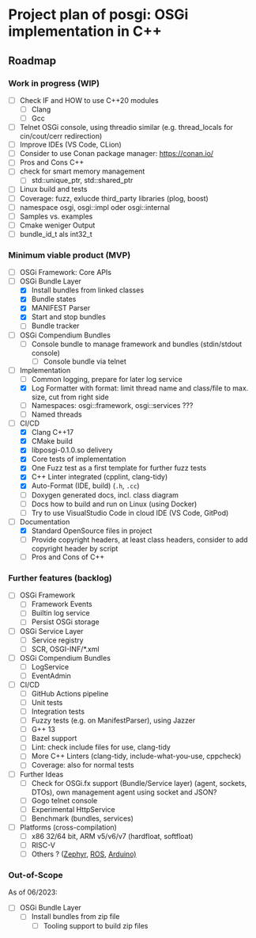 # Project plan of posgi: OSGi implementation in C++

## Roadmap

### Work in progress (WIP)

* [ ] Check IF and HOW to use C++20 modules
  * [ ] Clang
  * [ ] Gcc
* [ ] Telnet OSGi console, using threadio similar (e.g. thread_locals for cin/cout/cerr redirection)
* [ ] Improve IDEs (VS Code, CLion)
* [ ] Consider to use Conan package manager: <https://conan.io/>
* [ ] Pros and Cons C++
* [ ] check for smart memory management
  * [ ] std::unique_ptr, std::shared_ptr
* [ ] Linux build and tests
* [ ] Coverage: fuzz, exlucde third_party libraries (plog, boost)
* [ ] namespace osgi, osgi::impl oder osgi::internal
* [ ] Samples vs. examples
* [ ] Cmake weniger Output
* [ ] bundle_id_t als int32_t

### Minimum viable product (MVP)

* [ ] OSGi Framework: Core APIs
* [ ] OSGi Bundle Layer
  * [x] Install bundles from linked classes
  * [x] Bundle states
  * [x] MANIFEST Parser
  * [x] Start and stop bundles
  * [ ] Bundle tracker
* [ ] OSGi Compendium Bundles
  * [ ] Console bundle to manage framework and bundles (stdin/stdout console)
    * [ ] Console bundle via telnet
* [ ] Implementation
  * [ ] Common logging, prepare for later log service
  * [x] Log Formatter with format: limit thread name and class/file to max. size, cut from right side
  * [ ] Namespaces: osgi::framework, osgi::services ???
  * [ ] Named threads
* [ ] CI/CD
  * [x] Clang C++17
  * [x] CMake build
  * [x] libposgi-0.1.0.so delivery
  * [x] Core tests of implementation
  * [x] One Fuzz test as a first template for further fuzz tests
  * [x] C++ Linter integrated (cpplint, clang-tidy)
  * [x] Auto-Format (IDE, build) (`.h`, `.cc`)
  * [ ] Doxygen generated docs, incl. class diagram
  * [ ] Docs how to build and run on Linux (using Docker)
  * [ ] Try to use VisualStudio Code in cloud IDE (VS Code, GitPod)
* [ ] Documentation
  * [x] Standard OpenSource files in project
  * [ ] Provide copyright headers, at least class headers, consider to add copyright header by script
  * [ ] Pros and Cons of C++

### Further features (backlog)

* [ ] OSGi Framework
  * [ ] Framework Events
  * [ ] Builtin log service
  * [ ] Persist OSGi storage
* [ ] OSGi Service Layer
  * [ ] Service registry
  * [ ] SCR, OSGI-INF/*.xml
* [ ] OSGi Compendium Bundles
  * [ ] LogService
  * [ ] EventAdmin
* [ ] CI/CD
  * [ ] GitHub Actions pipeline
  * [ ] Unit tests
  * [ ] Integration tests
  * [ ] Fuzzy tests (e.g. on ManifestParser), using Jazzer
  * [ ] G++ 13
  * [ ] Bazel support
  * [ ] Lint: check include files for use, clang-tidy
  * [ ] More C++ Linters (clang-tidy, include-what-you-use, cppcheck)
  * [ ] Coverage: also for normal tests
* [ ] Further Ideas
  * [ ] Check for OSGi.fx support (Bundle/Service layer) (agent, sockets, DTOs), own management agent using socket and JSON?
  * [ ] Gogo telnet console
  * [ ] Experimental HttpService
  * [ ] Benchmark (bundles, services)
* [ ] Platforms (cross-compilation)
  * [ ] x86 32/64 bit, ARM v5/v6/v7 (hardfloat, softfloat)
  * [ ] RISC-V
  * [ ] Others ? ([Zephyr](https://www.zephyrproject.org/), [ROS](https://www.ros.org/), [Arduino)](https://github.com/arduino)

### Out-of-Scope

As of 06/2023:

* [ ] OSGi Bundle Layer
  * [ ] Install bundles from zip file
    * [ ]  Tooling support to build zip files
